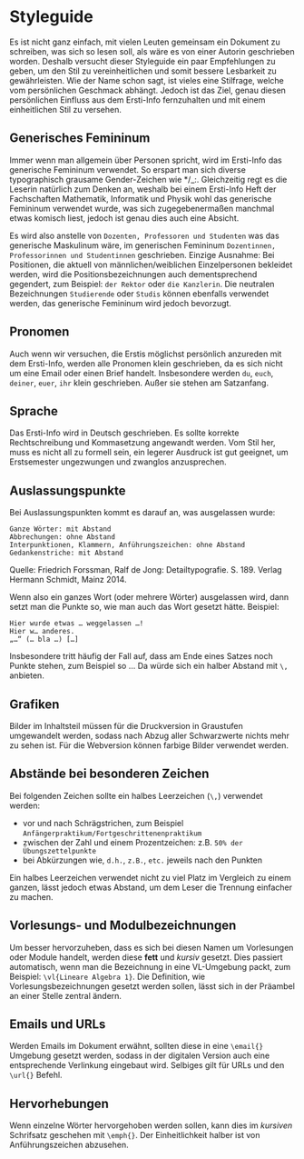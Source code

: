 # Styleguide

Es ist nicht ganz einfach, mit vielen Leuten gemeinsam ein Dokument zu schreiben, was sich so lesen soll, als wäre es von einer Autorin geschrieben worden. Deshalb versucht dieser Styleguide ein paar Empfehlungen zu geben, um den Stil zu vereinheitlichen und somit bessere Lesbarkeit zu gewährleisten. Wie der Name schon sagt, ist vieles eine Stilfrage, welche vom persönlichen Geschmack abhängt. Jedoch ist das Ziel, genau diesen persönlichen Einfluss aus dem Ersti-Info fernzuhalten und mit einem einheitlichen Stil zu versehen.

## Generisches Femininum

Immer wenn man allgemein über Personen spricht, wird im Ersti-Info das generische Femininum verwendet. So erspart man sich diverse typographisch grausame Gender-Zeichen wie */_:. Gleichzeitig regt es die Leserin natürlich zum Denken an, weshalb bei einem Ersti-Info Heft der Fachschaften Mathematik, Informatik und Physik wohl das generische Femininum verwendet wurde, was sich zugegebenermaßen manchmal etwas komisch liest, jedoch ist genau dies auch eine Absicht.

Es wird also anstelle von `Dozenten, Professoren und Studenten` was das generische Maskulinum wäre, im generischen Femininum `Dozentinnen, Professorinnen und Studentinnen` geschrieben. Einzige Ausnahme: Bei Positionen, die aktuell von männlichen/weiblichen Einzelpersonen bekleidet werden, wird die Positionsbezeichnungen auch dementsprechend gegendert, zum Beispiel: `der Rektor` oder `die Kanzlerin`. Die neutralen Bezeichnungen `Studierende` oder `Studis` können ebenfalls verwendet werden, das generische Femininum wird jedoch bevorzugt.

## Pronomen

Auch wenn wir versuchen, die Erstis möglichst persönlich anzureden mit dem Ersti-Info, werden alle Pronomen klein geschrieben, da es sich nicht um eine Email oder einen Brief handelt. Insbesondere werden `du`, `euch`, `deiner`, `euer`, `ihr` klein geschrieben. Außer sie stehen am Satzanfang.

## Sprache

Das Ersti-Info wird in Deutsch geschrieben. Es sollte korrekte Rechtschreibung und Kommasetzung angewandt werden. Vom Stil her, muss es nicht all zu formell sein, ein legerer Ausdruck ist gut geeignet, um Erstsemester ungezwungen und zwanglos anzusprechen.

## Auslassungspunkte
Bei Auslassungspunkten kommt es darauf an, was ausgelassen wurde:

    Ganze Wörter: mit Abstand
    Abbrechungen: ohne Abstand
    Interpunktionen, Klammern, Anführungszeichen: ohne Abstand
    Gedankenstriche: mit Abstand

Quelle: Friedrich Forssman, Ralf de Jong: Detailtypografie. S. 189. Verlag Hermann Schmidt, Mainz 2014.

Wenn also ein ganzes Wort (oder mehrere Wörter) ausgelassen wird, dann setzt man die Punkte so, wie man auch das Wort gesetzt hätte.
Beispiel:

    Hier wurde etwas … weggelassen …!
    Hier w… anderes.
    „…“ (… bla …) […]

Insbesondere tritt häufig der Fall auf, dass am Ende eines Satzes noch Punkte stehen, zum Beispiel so ...
Da würde sich ein halber Abstand mit `\,` anbieten.

## Grafiken

Bilder im Inhaltsteil müssen für die Druckversion in Graustufen umgewandelt werden, sodass nach Abzug aller Schwarzwerte nichts mehr zu sehen ist. Für die Webversion können farbige Bilder verwendet werden.

## Abstände bei besonderen Zeichen

Bei folgenden Zeichen sollte ein halbes Leerzeichen (`\,`) verwendet werden:
* vor und nach Schrägstrichen, zum Beispiel `Anfängerpraktikum/Fortgeschrittenenpraktikum`
* zwischen der Zahl und einem Prozentzeichen: z.B. `50% der Übungszettelpunkte`
* bei Abkürzungen wie, `d.h.`, `z.B.`, `etc.` jeweils nach den Punkten

Ein halbes Leerzeichen verwendet nicht zu viel Platz im Vergleich zu einem ganzen, lässt jedoch etwas Abstand, um dem Leser die Trennung einfacher zu machen.

## Vorlesungs- und Modulbezeichnungen

Um besser hervorzuheben, dass es sich bei diesen Namen um Vorlesungen oder Module handelt, werden diese **fett** und *kursiv* gesetzt. Dies passiert automatisch, wenn man die Bezeichnung in eine VL-Umgebung packt, zum Beispiel: `\vl{Lineare Algebra 1}`. Die Definition, wie Vorlesungsbezeichnungen gesetzt werden sollen, lässt sich in der Präambel an einer Stelle zentral ändern.

## Emails und URLs

Werden Emails im Dokument erwähnt, sollten diese in eine `\email{}` Umgebung gesetzt werden, sodass in der digitalen Version auch eine entsprechende Verlinkung eingebaut wird. Selbiges gilt für URLs und den `\url{}` Befehl.

## Hervorhebungen

Wenn einzelne Wörter hervorgehoben werden sollen, kann dies im *kursiven* Schrifsatz geschehen mit `\emph{}`. Der Einheitlichkeit halber ist von Anführungszeichen abzusehen.